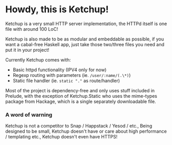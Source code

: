 # Howdy, this is Ketchup!

Ketchup is a very small HTTP server implementation, the HTTPd itself is one file with
around 100 LoC!

Ketchup is also made to be as modular and embeddable as possible, if you want a cabal-free Haskell app, just take those two/three files you need and put it in your project!

Currently Ketchup comes with:

- Basic httpd functionality (IPV4 only for now)
- Regexp routing with parameters (ie. `/user/:name/(.\*)`)
- Static file handler (ie. `static "."` as route/handler)

Most of the project is dependency-free and only uses stuff included in Prelude, with the exception of Ketchup.Static who uses the mime-types package from Hackage, which is a single separately downloadable file.

### A word of warning

Ketchup is not a competitor to Snap / Happstack / Yesod / etc., Being designed to be small, Ketchup doesn't have or care about high performance / templating etc., Ketchup doesn't even have HTTPS!
